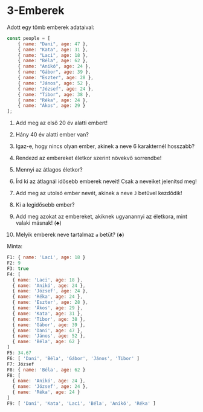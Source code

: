 # 3-Emberek

Adott egy tömb emberek adataival:
```js
const people = [
    { name: "Dani", age: 47 },
    { name: "Kata", age: 31 },
    { name: "Laci", age: 18 },
    { name: "Béla", age: 62 },
    { name: "Anikó", age: 24 },
    { name: "Gábor", age: 39 },
    { name: "Eszter", age: 28 },
    { name: "János", age: 52 },
    { name: "József", age: 24 },
    { name: "Tibor", age: 38 },
    { name: "Réka", age: 24 },
    { name: "Ákos", age: 29 }
];
```

1. Add meg az első 20 év alatti embert!

2. Hány 40 év alatti ember van?

3. Igaz-e, hogy nincs olyan ember, akinek a neve 6 karakternél hosszabb?

4. Rendezd az embereket életkor szerint növekvő sorrendbe!

5. Mennyi az átlagos életkor?

6. Írd ki az átlagnál idősebb emberek neveit! Csak a neveiket jelenítsd meg!

7. Add meg az utolsó ember nevét, akinek a neve `J` betűvel kezdődik!

8. Ki a legidősebb ember?

9. Add meg azokat az embereket, akiknek ugyanannyi az életkora, mint valaki másnak! (♣)

10. Melyik emberek neve tartalmaz `a` betűt? (♣)

Minta:
```js
F1: { name: 'Laci', age: 18 }
F2: 9
F3: true
F4: [
  { name: 'Laci', age: 18 },
  { name: 'Anikó', age: 24 },
  { name: 'József', age: 24 },
  { name: 'Réka', age: 24 },
  { name: 'Eszter', age: 28 },
  { name: 'Ákos', age: 29 },
  { name: 'Kata', age: 31 },
  { name: 'Tibor', age: 38 },
  { name: 'Gábor', age: 39 },
  { name: 'Dani', age: 47 },
  { name: 'János', age: 52 },
  { name: 'Béla', age: 62 }
]
F5: 34.67
F6: [ 'Dani', 'Béla', 'Gábor', 'János', 'Tibor' ]
F7: József
F8: { name: 'Béla', age: 62 }
F8: [
  { name: 'Anikó', age: 24 },
  { name: 'József', age: 24 },
  { name: 'Réka', age: 24 }
]
F9: [ 'Dani', 'Kata', 'Laci', 'Béla', 'Anikó', 'Réka' ]
```